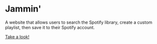 # Jammin'
A website that allows users to search the Spotify library, create a custom playlist, then save it to their Spotify account.


[Take a look!](https://jspanglez.github.io/jammin/)
